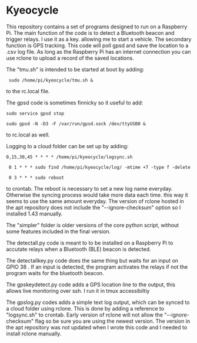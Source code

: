 # Kyeocycle
This repository contains a set of programs designed to run on a Raspberry Pi. The main function of the code is to detect a Bluetooth beacon and trigger relays. I use it as a key. allowing me to start a vehicle. The secondary function is GPS tracking.  This code will poll gpsd and save the location to a .csv log file. As long as the Raspberry Pi has an internet connection you can use rclone to upload a record of the saved locations. 

The "tmu.sh" is intended to be started at boot by adding:

     sudo /home/pi/kyeocycle/tmu.sh &

to the rc.local file. 

The gpsd code is sometimes finnicky so it useful to add:

    sudo service gpsd stop
 
    sudo gpsd -N -D3 -F /var/run/gpsd.sock /dev/ttyUSB0 &
 
 to rc.local as well.
 
Logging to a cloud folder can be set up by adding:
 
    0,15,30,45 * * * * /home/pi/kyeocycle/logsync.sh
  
     0 1 * * * sudo find /home/pi/kyeocycle/log/ -mtime +7 -type f -delete
  
     0 3 * * * sudo reboot
  
 to crontab. The reboot is necessary to set a new log name everyday. Otherwise the syncing process would take more data each time. this way it seems to use the same amount everyday. The version of rclone hosted in the apt repository does not include the "--ignore-checksum" option so I installed 1.43 manually.


The "simpler" folder is older versions of the core python script, without some features included in the final version.

The detectall.py  code is meant to to be installed on a Raspberry Pi to accutate relays when a Bluetooth (BLE) beacon is detected.

The detectallkey.py code does the same thing but waits for an input on GPIO 38 . If an input is detected, the program activates the relays if not the program waits for the bluetooth beacon.  

The gpskeydetect.py code adds a GPS location line to the output, this allows live monitoring over ssh. I run it in tmux accessibiltiy

The gpslog.py codes adds a simple text log output, which can be synced to a cloud folder using rclone. This is done by adding a reference to "logsync.sh" to crontab. Early version of rclone will not allow the "--ignore-checksum" flag so be sure you are using the newest version. The version in the apt repository was not updated when I wrote this code and I needed to install rclone manually.

